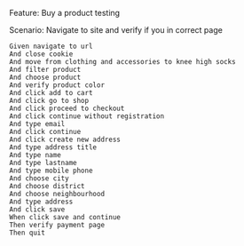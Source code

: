 Feature: Buy a product testing

  Scenario: Navigate to site and verify if you in correct page

    Given navigate to url
    And close cookie
    And move from clothing and accessories to knee high socks
    And filter product
    And choose product
    And verify product color
    And click add to cart
    And click go to shop
    And click proceed to checkout
    And click continue without registration
    And type email
    And click continue
    And click create new address
    And type address title
    And type name
    And type lastname
    And type mobile phone
    And choose city
    And choose district
    And choose neighbourhood
    And type address
    And click save
    When click save and continue
    Then verify payment page
    Then quit
